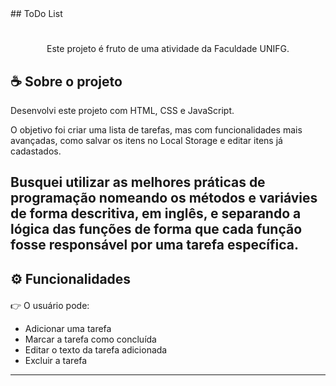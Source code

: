   <a align="center">
## ToDo List
  </a>
</p>
<h1 align="center">
</h1>
<p align="center">
Este projeto é fruto de uma atividade da Faculdade UNIFG.
</p>
<p align="center">
</p>

<p style="margin-top: 20px">

## ☕ Sobre o projeto

Desenvolvi este projeto com HTML, CSS e JavaScript.

O objetivo foi criar uma lista de tarefas, mas com funcionalidades mais avançadas, como salvar os itens no Local Storage e editar itens já cadastados.

<p style="margin-top: 20px">
  
Busquei utilizar as melhores práticas de programação nomeando os métodos e variávies de forma descritiva, em inglês, e separando a lógica das funções de forma que cada função fosse responsável por uma tarefa específica.
---

<p style="margin-top: 20px">

## ⚙ Funcionalidades

<p style="margin-top: 20px">

👉 O usuário pode:

- Adicionar uma tarefa
- Marcar a tarefa como concluída
- Editar o texto da tarefa adicionada
- Excluir a tarefa

---
